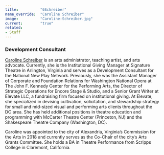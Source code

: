 ```yaml
---
title:          "6Schreiber"
name_override:  "Caroline Schreiber"
image:          "Caroline-Schreiber.jpg"
current:        "true"
related:
- Staff
---
```


### Development Consultant

[Caroline Schreiber](https://newplayexchange.org/users/46219/caroline-schreiber) is an arts administrator, teaching artist, and arts advocate. Currently, she is the Institutional Giving Manager at Signature Theatre in Arlington, Virginia and serves as a Development Consultant for the National New Play Network. Previously, she was the Assistant Manager of Corporate and Foundation Relations for Washington National Opera at The John F. Kennedy Center for the Performing Arts, the Director of Strategic Operations for Encore Stage & Studio, and a Senior Grant Writer at Elevate LLC, a fundraising firm focused on institutional giving. At Elevate, she specialized in devising cultivation, solicitation, and stewardship strategy for small and mid-sized visual and performing arts clients throughout the DC area. She has held additional positions in theatre education and programming with McCarter Theatre Center (Princeton, NJ) and the Shakespeare Theatre Company (Washington, DC).

Caroline was appointed to the city of Alexandria, Virginia’s Commission for the Arts in 2018 and currently serves as the Co-Chair of the city’s Arts Grants Committee. She holds a BA in Theatre Performance from Scripps College in Claremont, California.

